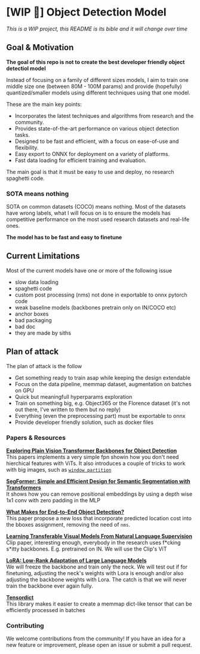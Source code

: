 # [WIP 🚧] Object Detection Model

*This is a WIP project, this README is its bible and it will change over time*

## Goal & Motivation

**The goal of this repo is not to create the best developer friendly object detectiol model**

Instead of focusing on a family of different sizes models, I aim to train one middle size one (between 80M - 100M params) and provide (hopefully) quantized/smaller models using different techniques using that one model.

These are the main key points:

- Incorporates the latest techniques and algorithms from research and the community.
- Provides state-of-the-art performance on various object detection tasks.
- Designed to be fast and efficient, with a focus on ease-of-use and flexibility.
- Easy export to ONNX for deployment on a variety of platforms.
- Fast data loading for efficient training and evaluation.

The main goal is that it must be easy to use and deploy, no research spaghetti code.


### SOTA means nothing

SOTA on common datasets (COCO) means nothing. Most of the datasets have wrong labels, what I will focus on is to ensure the models has competitive performance on the most used research datasets and real-life ones. 

**The model has to be fast and easy to finetune**

## Current Limitations

Most of the current models have one or more of the following issue

- slow data loading
- spaghetti code
- custom post processing (nms) not done in exportable to onnx pytorch code
- weak baseline models (backbones pretrain only on IN/COCO etc)
- anchor boxes
- bad packaging
- bad doc
- they are made by siths

## Plan of attack

The plan of attack is the follow

- Get something ready to train asap while keeping the design extendable
- Focus on the data pipeline, memmap dataset, augmentation on batches on GPU
- Quick but meaningfull hyperparams exploration
- Train on something big, e.g. Object365 or the Florence dataset (it's not out there, I've written to them but no reply)
- Everything (even the preprocessing part) must be exportable to onnx
- Provide developer friendly solution, such as docker files

### Papers & Resources

**[Exploring Plain Vision Transformer Backbones for Object Detection](https://arxiv.org/abs/2203.16527)**<br>
This papers implements a very simple fpn showin how you don't need hierchical features with ViTs. It also introduces a couple of tricks to work with big images, such as [`window partition`](https://github.com/facebookresearch/detectron2/blob/d779ea63faa54fe42b9b4c280365eaafccb280d6/detectron2/modeling/backbone/vit.py#L216)

**[SegFormer: Simple and Efficient Design for Semantic Segmentation with Transformers](https://arxiv.org/abs/2105.15203)**<br>
It shows how you can remove positional embeddings by using a depth wise 1x1 conv with zero padding in the MLP

**[What Makes for End-to-End Object Detection?](https://arxiv.org/abs/2012.05780)**<br>
This paper propose a new loss that incorporate predicted location cost into the bboxes assignment, removing the need of `nms`.

**[Learning Transferable Visual Models From Natural Language Supervision](https://arxiv.org/abs/2103.00020)**<br>
Clip paper, interesting enough, everybody in the research uses f\*cking s\*itty backbones. E.g. pretrained on IN. We will use the Clip's ViT

**[LoRA: Low-Rank Adaptation of Large Language Models](https://arxiv.org/abs/2106.09685)** <br>
We will freeze the backbone and train only the neck. We will test out if for finetuning, adjusting the neck's weights with Lora is enough and/or also adjusting the backbone weights with Lora. The catch is that we will never train the backbone ever again fully.

**[Tensordict](https://github.com/pytorch-labs/tensordict)** <br>
This library makes it easier to create a memmap dict-like tensor that can be efficiently processed in batches

### Contributing
We welcome contributions from the community! If you have an idea for a new feature or improvement, please open an issue or submit a pull request.
